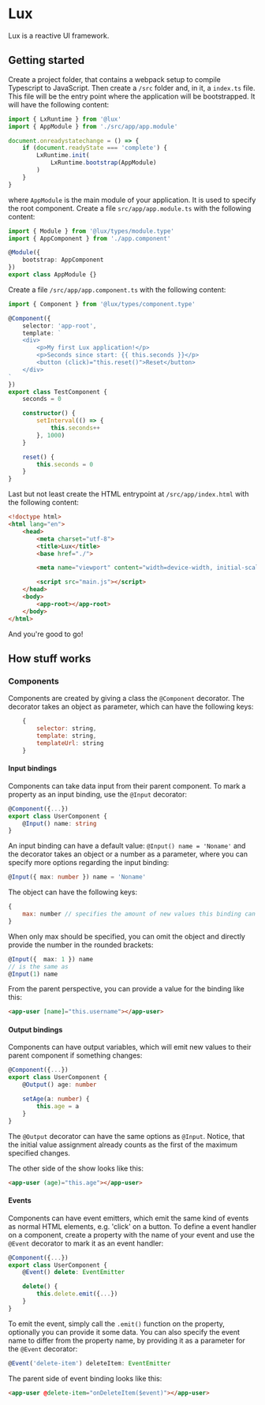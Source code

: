 # Lux

Lux is a reactive UI framework.

## Getting started

Create a project folder, that contains a webpack setup to compile Typescript to JavaScript. Then create a `/src` folder and, in it, a `index.ts` file.
This file will be the entry point where the application will be bootstrapped. It will have the following content:

```typescript
import { LxRuntime } from '@lux'
import { AppModule } from './src/app/app.module'

document.onreadystatechange = () => {
    if (document.readyState === 'complete') {
        LxRuntime.init(
            LxRuntime.bootstrap(AppModule)
        )
    }
}
```

where `AppModule` is the main module of your application. It is used to specify the root component.
Create a file `src/app/app.module.ts` with the following content:

```typescript
import { Module } from '@lux/types/module.type'
import { AppComponent } from './app.component'

@Module({
    bootstrap: AppComponent
})
export class AppModule {}
```

Create a file `/src/app/app.component.ts` with the following content:
```typescript
import { Component } from '@lux/types/component.type'

@Component({
    selector: 'app-root',
    template: `
    <div>
        <p>My first Lux application!</p>
        <p>Seconds since start: {{ this.seconds }}</p>
        <button (click)="this.reset()">Reset</button>
    </div>
`
})
export class TestComponent {
    seconds = 0

    constructor() {
        setInterval(() => {
            this.seconds++
        }, 1000)
    }

    reset() {
        this.seconds = 0
    }
}
```

Last but not least create the HTML entrypoint at `/src/app/index.html` with the following content:
```html
<!doctype html>
<html lang="en">
    <head>
        <meta charset="utf-8">
        <title>Lux</title>
        <base href="./">

        <meta name="viewport" content="width=device-width, initial-scale=1, user-scalable=no">

        <script src="main.js"></script>
    </head>
    <body>
        <app-root></app-root>
    </body>
</html>

```

And you're good to go!

## How stuff works

### Components

Components are created by giving a class the `@Component` decorator. The decorator takes an object as parameter, which can
have the following keys:
```javascript
    {
        selector: string,
        template: string,
        templateUrl: string
    }
```

#### Input bindings

Components can take data input from their parent component. To mark a property as an input binding, use the `@Input` decorator:
```typescript
@Component({...})
export class UserComponent {
    @Input() name: string
}
```

An input binding can have a default value: `@Input() name = 'Noname'` and the decorator takes an object or a number as a parameter, where
you can specify more options regarding the input binding:

```typescript
@Input({ max: number }) name = 'Noname'
```

The object can have the following keys:
```javascript
{
    max: number // specifies the amount of new values this binding can consume. If the value of the input has been changed max times, it will not accept any more new values.
}
```

When only max should be specified, you can omit the object and directly provide the number in the rounded brackets:
```typescript
@Input({  max: 1 }) name
// is the same as
@Input(1) name
```

From the parent perspective, you can provide a value for the binding like this:
```html
<app-user [name]="this.username"></app-user>
```

#### Output bindings

Components can have output variables, which will emit new values to their parent component if something changes:

```typescript
@Component({...})
export class UserComponent {
    @Output() age: number

    setAge(a: number) {
        this.age = a
    }
}
```

The `@Output` decorator can have the same options as `@Input`. Notice, that the initial value assignment already counts
as the first of the maximum specified changes.

The other side of the show looks like this:

```html
<app-user (age)="this.age"></app-user>
```

#### Events

Components can have event emitters, which emit the same kind of events as normal HTML elements, e.g. 'click' on a button.
To define a event handler on a component, create a property with the name of your event and use the `@Event` decorator to
mark it as an event handler:

```typescript
@Component({...})
export class UserComponent {
    @Event() delete: EventEmitter

    delete() {
        this.delete.emit({...})
    }
}
```

To emit the event, simply call the `.emit()` function on the property, optionally you can provide it some data.
You can also specify the event name to differ from the property name, by providing it as a parameter for the `@Event` decorator:
```typescript
@Event('delete-item') deleteItem: EventEmitter
```

The parent side of event binding looks like this:
```html
<app-user @delete-item="onDeleteItem($event)"></app-user>
```